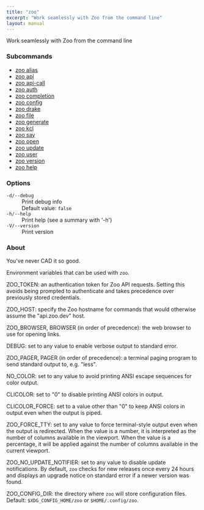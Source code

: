 ```yaml
---
title: "zoo"
excerpt: "Work seamlessly with Zoo from the command line"
layout: manual
---
```


Work seamlessly with Zoo from the command line

### Subcommands

* [zoo alias](./zoo_alias)
* [zoo api](./zoo_api)
* [zoo api-call](./zoo_api-call)
* [zoo auth](./zoo_auth)
* [zoo completion](./zoo_completion)
* [zoo config](./zoo_config)
* [zoo drake](./zoo_drake)
* [zoo file](./zoo_file)
* [zoo generate](./zoo_generate)
* [zoo kcl](./zoo_kcl)
* [zoo say](./zoo_say)
* [zoo open](./zoo_open)
* [zoo update](./zoo_update)
* [zoo user](./zoo_user)
* [zoo version](./zoo_version)
* [zoo help](./zoo_help)

### Options

<dl class="flags">
   <dt><code>-d/--debug</code></dt>
   <dd>Print debug info<br/>Default value: <code>false</code></dd>

   <dt><code>-h/--help</code></dt>
   <dd>Print help (see a summary with '-h')</dd>

   <dt><code>-V/--version</code></dt>
   <dd>Print version</dd>
</dl>


### About

You've never CAD it so good.

Environment variables that can be used with `zoo`.

ZOO_TOKEN: an authentication token for Zoo API requests. Setting this avoids being prompted to authenticate and takes precedence over previously stored credentials.

ZOO_HOST: specify the Zoo hostname for commands that would otherwise assume the "api.zoo.dev" host.

ZOO_BROWSER, BROWSER (in order of precedence): the web browser to use for opening links.

DEBUG: set to any value to enable verbose output to standard error.

ZOO_PAGER, PAGER (in order of precedence): a terminal paging program to send standard output to, e.g. "less".

NO_COLOR: set to any value to avoid printing ANSI escape sequences for color output.

CLICOLOR: set to "0" to disable printing ANSI colors in output.

CLICOLOR_FORCE: set to a value other than "0" to keep ANSI colors in output even when the output is piped.

ZOO_FORCE_TTY: set to any value to force terminal-style output even when the output is redirected. When the value is a number, it is interpreted as the number of columns available in the viewport. When the value is a percentage, it will be applied against the number of columns available in the current viewport.

ZOO_NO_UPDATE_NOTIFIER: set to any value to disable update notifications. By default, `zoo` checks for new releases once every 24 hours and displays an upgrade notice on standard error if a newer version was found.

ZOO_CONFIG_DIR: the directory where `zoo` will store configuration files. Default: `$XDG_CONFIG_HOME/zoo` or `$HOME/.config/zoo`.